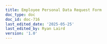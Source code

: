 ```yaml
---
title: Employee Personal Data Request Form
doc_type: doc
doc_id: doc-716
last_edited_date: '2025-05-25'
last_edited_by: Ryan Laird
version: '1.0'
---
```



